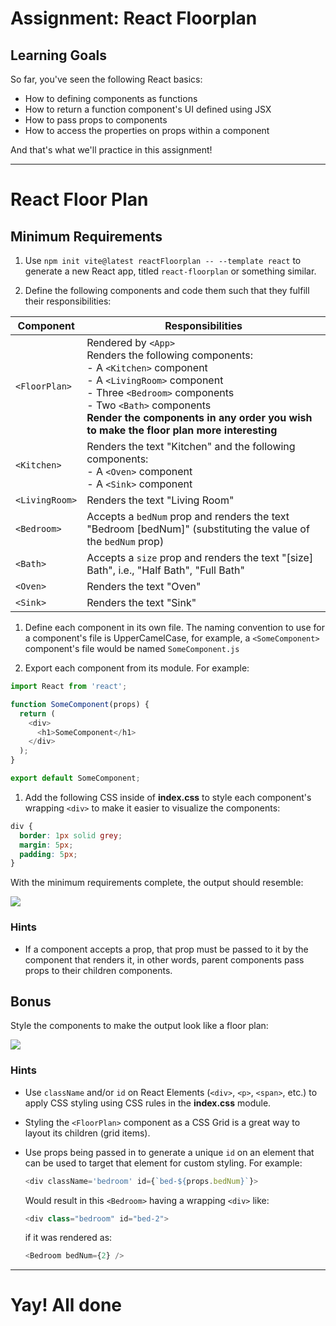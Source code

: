 # Assignment: React Floorplan

## Learning Goals

So far, you've seen the following React basics:

* How to defining components as functions
* How to return a function component's UI defined using JSX
* How to pass props to components
* How to access the properties on props within a component

And that's what we'll practice in this assignment!

---

# React Floor Plan

## Minimum Requirements

1. Use `npm init vite@latest reactFloorplan -- --template react` to generate a new React app, titled `react-floorplan` or something similar.

1. Define the following components and code them such that they fulfill their responsibilities:

 | Component | Responsibilities |
 |---|---|
 | `<FloorPlan>` | Rendered by `<App>`<br>Renders the following components:<br>- A `<Kitchen>` component<br>- A `<LivingRoom>` component<br>- Three `<Bedroom>` components<br>- Two `<Bath>` components<br>**Render the components in any order you wish to make the floor plan more interesting** |
 | `<Kitchen>` | Renders the text "Kitchen" and the following components:<br>- A `<Oven>` component<br>- A `<Sink>` component |
 | `<LivingRoom>` | Renders the text "Living Room" |
 | `<Bedroom>` | Accepts a `bedNum` prop and renders the text "Bedroom [bedNum]" (substituting the value of the `bedNum` prop) |
 | `<Bath>` | Accepts a `size` prop and renders the text "[size] Bath", i.e., "Half Bath", "Full Bath" |
 | `<Oven>` | Renders the text "Oven" |
 | `<Sink>` | Renders the text "Sink" |

1. Define each component in its own file. The naming convention to use for a component's file is UpperCamelCase, for example, a `<SomeComponent>` component's file would be named `SomeComponent.js`

1. Export each component from its module. For example:

 ```js
 import React from 'react';
 
 function SomeComponent(props) {
   return (
     <div>
       <h1>SomeComponent</h1>
     </div>
   );
 }
 
 export default SomeComponent;
 ```

1. Add the following CSS inside of **index.css** to style each component's wrapping `<div>` to make it easier to visualize the components:

```css
div {
  border: 1px solid grey;
  margin: 5px;
  padding: 5px;
}
```

With the minimum requirements complete, the output should resemble:

<img src="https://i.imgur.com/g0T8RNK.png">

### Hints

* If a component accepts a prop, that prop must be passed to it by the component that renders it, in other words, parent components pass props to their children components.

## Bonus

Style the components to make the output look like a floor plan:

<img src="https://i.imgur.com/NhRcNrk.png">

### Hints

* Use `className` and/or `id` on React Elements (`<div>`, `<p>`, `<span>`, etc.) to apply CSS styling using CSS rules in the **index.css** module.
* Styling the `<FloorPlan>` component as a CSS Grid is a great way to layout its children (grid items).
* Use props being passed in to generate a unique `id` on an element that can be used to target that element for custom styling. For example:

   ```js
   <div className='bedroom' id={`bed-${props.bedNum}`}>
   ```

   Would result in this `<Bedroom>` having a wrapping `<div>` like:

   ```js
   <div class="bedroom" id="bed-2">
   ```

   if it was rendered as:

   ```js
   <Bedroom bedNum={2} />
   ```

---

# Yay! All done
